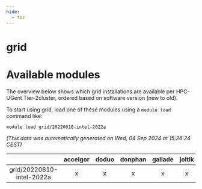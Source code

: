 ```yaml
---
hide:
  - toc
---
```


grid
====

# Available modules


The overview below shows which grid installations are available per HPC-UGent Tier-2cluster, ordered based on software version (new to old).

To start using grid, load one of these modules using a `module load` command like:

```shell
module load grid/20220610-intel-2022a
```

*(This data was automatically generated on Wed, 04 Sep 2024 at 15:26:24 CEST)*  

| |accelgor|doduo|donphan|gallade|joltik|shinx|skitty|
| :---: | :---: | :---: | :---: | :---: | :---: | :---: | :---: |
|grid/20220610-intel-2022a|x|x|x|x|x|-|x|
